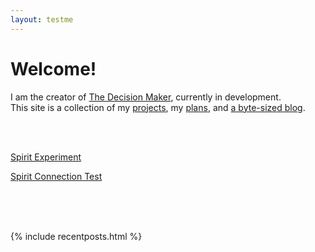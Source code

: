 ```yaml
---
layout: testme
---
```


# Welcome!
I am the creator of [The Decision Maker](/thedecisionmaker.html), currently in development. <br>
This site is a collection of my [projects](./projects.html), my [plans](./about.html), and [a byte-sized blog](./bytes.html).

<br>

<br>

[Spirit Experiment](thespirit.html)  

[Spirit Connection Test](spirit.html)  

<br>

<br>

<br>


{% include recentposts.html %}
